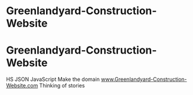 # Greenlandyard-Construction-Website
# Greenlandyard-Construction-Website
HS
JSON
JavaScript
Make the domain www.Greenlandyard-Construction-Website.com 
Thinking of stories

